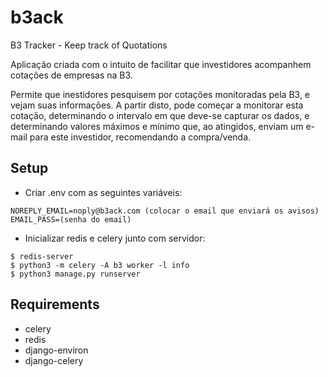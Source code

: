 # b3ack
B3 Tracker - Keep track of Quotations

Aplicação criada com o intuito de facilitar que investidores acompanhem cotações de empresas na B3.

Permite que inestidores pesquisem por cotações monitoradas pela B3, e vejam suas informações.
A partir disto, pode começar a monitorar esta cotação, determinando o intervalo em que deve-se
capturar os dados, e determinando valores máximos e mínimo que, ao atingidos, enviam um e-mail
para este investidor, recomendando a compra/venda.

## Setup
- Criar .env com as seguintes variáveis:
```
NOREPLY_EMAIL=noply@b3ack.com (colocar o email que enviará os avisos)
EMAIL_PASS=(senha do email)
```

- Inicializar redis e celery junto com servidor:
```
$ redis-server
$ python3 -m celery -A b3 worker -l info
$ python3 manage.py runserver
```

## Requirements
- celery
- redis
- django-environ
- django-celery
